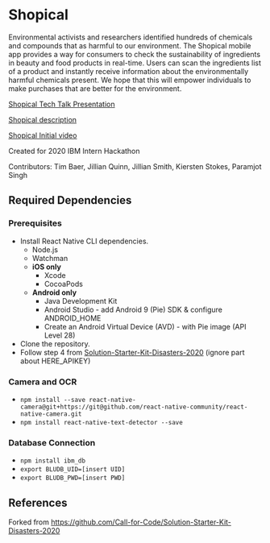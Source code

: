 # Shopical
Environmental activists and researchers identified hundreds of chemicals and compounds that as harmful to our environment. The Shopical mobile app provides a way for consumers to check the sustainability of ingredients in beauty and food products in real-time. Users can scan the ingredients list of a product and instantly receive information about the environmentally harmful chemicals present. We hope that this will empower individuals to make purchases that are better for the environment.

[Shopical Tech Talk Presentation](https://docs.google.com/presentation/d/1CW5WOTQiPHPXGwLONWaUFSEp0OAMON2r1Bjp6r1b-pk/edit?usp=sharing)

[Shopical description](https://ibm.box.com/s/nhg7sb8o8wdp5vygpb1x7htdm7mpx61k)

[Shopical Initial video](https://drive.google.com/drive/folders/1-t78_cx31rg3GRFZW2BSLifxNPXRNkp5)

Created for 2020 IBM Intern Hackathon

Contributors: Tim Baer, Jillian Quinn, Jillian Smith, Kiersten Stokes, Paramjot Singh

## Required Dependencies

### Prerequisites
* Install React Native CLI dependencies.
  * Node.js
  * Watchman
  * **iOS only**
    * Xcode
    * CocoaPods
  * **Android only**
    * Java Development Kit
    * Android Studio - add Android 9 (Pie) SDK & configure ANDROID_HOME
    * Create an Android Virtual Device (AVD) - with Pie image (API Level 28)
* Clone the repository.
* Follow step 4 from [Solution-Starter-Kit-Disasters-2020](https://github.com/Call-for-Code/Solution-Starter-Kit-Disasters-2020) (ignore part about HERE_APIKEY)

### Camera and OCR
* `npm install --save react-native-camera@git+https://git@github.com/react-native-community/react-native-camera.git`
* `npm install react-native-text-detector --save`

### Database Connection
* `npm install ibm_db`
* `export BLUDB_UID=[insert UID]`
* `export BLUDB_PWD=[insert PWD]`

## References
Forked from https://github.com/Call-for-Code/Solution-Starter-Kit-Disasters-2020
